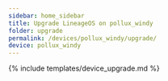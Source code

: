 ```yaml
---
sidebar: home_sidebar
title: Upgrade LineageOS on pollux_windy
folder: upgrade
permalink: /devices/pollux_windy/upgrade/
device: pollux_windy
---
```

{% include templates/device_upgrade.md %}
